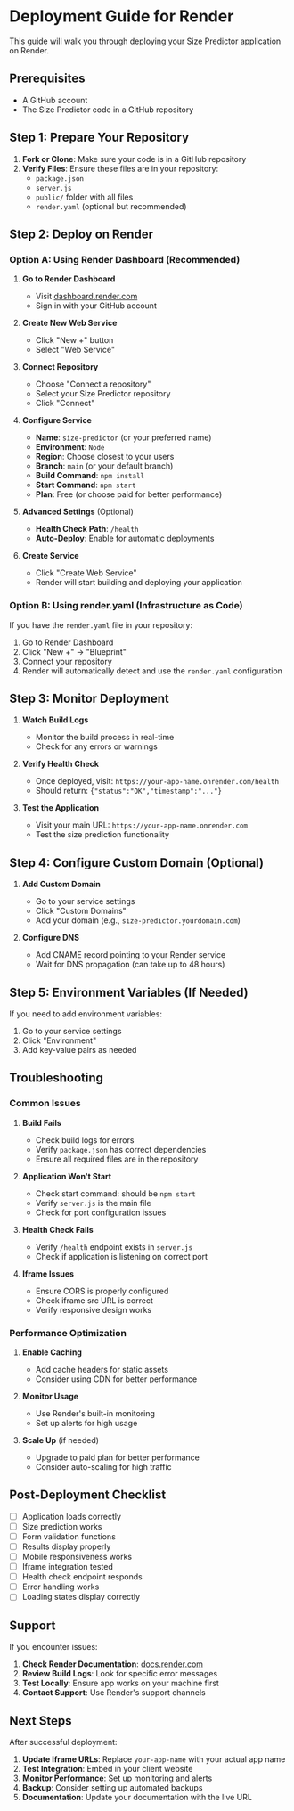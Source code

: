 # Deployment Guide for Render

This guide will walk you through deploying your Size Predictor application on Render.

## Prerequisites

- A GitHub account
- The Size Predictor code in a GitHub repository

## Step 1: Prepare Your Repository

1. **Fork or Clone**: Make sure your code is in a GitHub repository
2. **Verify Files**: Ensure these files are in your repository:
   - `package.json`
   - `server.js`
   - `public/` folder with all files
   - `render.yaml` (optional but recommended)

## Step 2: Deploy on Render

### Option A: Using Render Dashboard (Recommended)

1. **Go to Render Dashboard**
   - Visit [dashboard.render.com](https://dashboard.render.com)
   - Sign in with your GitHub account

2. **Create New Web Service**
   - Click "New +" button
   - Select "Web Service"

3. **Connect Repository**
   - Choose "Connect a repository"
   - Select your Size Predictor repository
   - Click "Connect"

4. **Configure Service**
   - **Name**: `size-predictor` (or your preferred name)
   - **Environment**: `Node`
   - **Region**: Choose closest to your users
   - **Branch**: `main` (or your default branch)
   - **Build Command**: `npm install`
   - **Start Command**: `npm start`
   - **Plan**: Free (or choose paid for better performance)

5. **Advanced Settings** (Optional)
   - **Health Check Path**: `/health`
   - **Auto-Deploy**: Enable for automatic deployments

6. **Create Service**
   - Click "Create Web Service"
   - Render will start building and deploying your application

### Option B: Using render.yaml (Infrastructure as Code)

If you have the `render.yaml` file in your repository:

1. Go to Render Dashboard
2. Click "New +" → "Blueprint"
3. Connect your repository
4. Render will automatically detect and use the `render.yaml` configuration

## Step 3: Monitor Deployment

1. **Watch Build Logs**
   - Monitor the build process in real-time
   - Check for any errors or warnings

2. **Verify Health Check**
   - Once deployed, visit: `https://your-app-name.onrender.com/health`
   - Should return: `{"status":"OK","timestamp":"..."}`

3. **Test the Application**
   - Visit your main URL: `https://your-app-name.onrender.com`
   - Test the size prediction functionality

## Step 4: Configure Custom Domain (Optional)

1. **Add Custom Domain**
   - Go to your service settings
   - Click "Custom Domains"
   - Add your domain (e.g., `size-predictor.yourdomain.com`)

2. **Configure DNS**
   - Add CNAME record pointing to your Render service
   - Wait for DNS propagation (can take up to 48 hours)

## Step 5: Environment Variables (If Needed)

If you need to add environment variables:

1. Go to your service settings
2. Click "Environment"
3. Add key-value pairs as needed

## Troubleshooting

### Common Issues

1. **Build Fails**
   - Check build logs for errors
   - Verify `package.json` has correct dependencies
   - Ensure all required files are in the repository

2. **Application Won't Start**
   - Check start command: should be `npm start`
   - Verify `server.js` is the main file
   - Check for port configuration issues

3. **Health Check Fails**
   - Verify `/health` endpoint exists in `server.js`
   - Check if application is listening on correct port

4. **Iframe Issues**
   - Ensure CORS is properly configured
   - Check iframe src URL is correct
   - Verify responsive design works

### Performance Optimization

1. **Enable Caching**
   - Add cache headers for static assets
   - Consider using CDN for better performance

2. **Monitor Usage**
   - Use Render's built-in monitoring
   - Set up alerts for high usage

3. **Scale Up** (if needed)
   - Upgrade to paid plan for better performance
   - Consider auto-scaling for high traffic

## Post-Deployment Checklist

- [ ] Application loads correctly
- [ ] Size prediction works
- [ ] Form validation functions
- [ ] Results display properly
- [ ] Mobile responsiveness works
- [ ] Iframe integration tested
- [ ] Health check endpoint responds
- [ ] Error handling works
- [ ] Loading states display correctly

## Support

If you encounter issues:

1. **Check Render Documentation**: [docs.render.com](https://docs.render.com)
2. **Review Build Logs**: Look for specific error messages
3. **Test Locally**: Ensure app works on your machine first
4. **Contact Support**: Use Render's support channels

## Next Steps

After successful deployment:

1. **Update Iframe URLs**: Replace `your-app-name` with your actual app name
2. **Test Integration**: Embed in your client website
3. **Monitor Performance**: Set up monitoring and alerts
4. **Backup**: Consider setting up automated backups
5. **Documentation**: Update your documentation with the live URL 